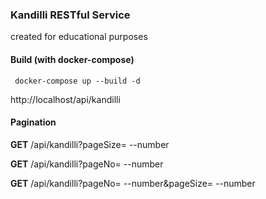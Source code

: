 ### Kandilli RESTful Service

created for educational purposes

#### Build  (with docker-compose)

` docker-compose up --build -d`

http://localhost/api/kandilli

#### Pagination

**GET**  /api/kandilli?pageSize= --number

**GET**  /api/kandilli?pageNo= --number

**GET**  /api/kandilli?pageNo= --number&pageSize= --number
